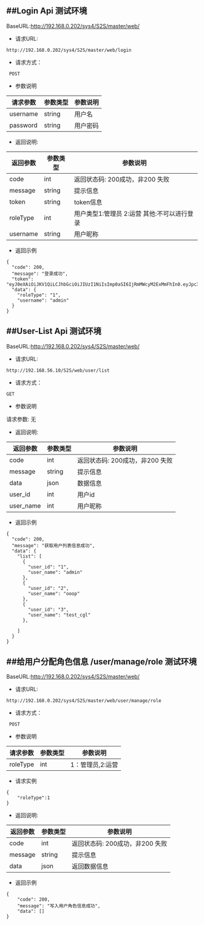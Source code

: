 ##Login Api 测试环境
-----------------
BaseURL:http://192.168.0.202/sys4/S2S/master/web/

- 请求URL:

```
http://192.168.0.202/sys4/S2S/master/web/login
```

- 请求方式：

```
 POST
```

- 参数说明

| 请求参数 | 参数类型|参数说明|
|--------|--------|-------|
| username | string |用户名|
| password | string |用户密码|


- 返回说明:

| 返回参数 | 参数类型|参数说明|
|--------|--------|-------|
| code | int |返回状态码: 200成功，非200 失败|
| message | string |提示信息|
| token | string |token信息|
| roleType | int |用户类型1:管理员 2:运营 其他:不可以进行登录|
| username | string |用户昵称|

- 返回示例

```
{
  "code": 200,
  "message": "登录成功",
  "token": "eyJ0eXAiOiJKV1QiLCJhbGciOiJIUzI1NiIsImp0aSI6IjRmMWcyM2ExMmFhIn0.eyJpc3MiOiJodHRwOlwvXC93aXNlbWVkaWEuY29tIiwiYXVkIjoiaHR0cDpcL1wvd2lzZW1lZGlhLmNvbSIsImp0aSI6IjRmMWcyM2ExMmFhIiwiaWF0IjoxNTU0Mjg2MDQ4LCJleHAiOjE1NTY4NzgwNDgsInVpZCI6IjI3MzEiLCJ1c2VyVHlwZSI6IjEifQ.yhUd4qZIZIlLarC9ooVWfP6ZumekoxrFu1RsCvjPtpw",
  "data": {
    "roleType": "1",
    "username": "admin"
  }
}
```


##User-List Api 测试环境
-----------------
BaseURL:http://192.168.0.202/sys4/S2S/master/web/

- 请求URL:

```
http://192.168.56.10/S2S/web/user/list
```

- 请求方式：

```
GET
```

- 参数说明

请求参数: 无


- 返回说明:

| 返回参数 | 参数类型|参数说明|
|--------|--------|-------|
| code | int |返回状态码: 200成功，非200 失败|
| message | string |提示信息|
| data | json |数据信息|
| user_id | int |用户id|
| user_name | int |用户昵称|
- 返回示例

```
{
  "code": 200,
  "message": "获取用户列表信息成功",
  "data": {
    "list": [
      {
        "user_id": "1",
        "user_name": "admin"
      },
      {
        "user_id": "2",
        "user_name": "ooop"
      },
      {
        "user_id": "3",
        "user_name": "test_cgl"
      },
      
    ]
  }
}
```

##给用户分配角色信息 /user/manage/role 测试环境
-----------------
BaseURL:http://192.168.0.202/sys4/S2S/master/web/

- 请求URL:

```
http://192.168.0.202/sys4/S2S/master/web/user/manage/role
```

- 请求方式：

```
 POST
```

- 参数说明

| 请求参数 | 参数类型|参数说明|
|--------|--------|-------|
| roleType | int |1：管理员,2:运营|


- 请求实例

```
{
    "roleType":1
}
```

- 返回说明:

| 返回参数 | 参数类型|参数说明|
|--------|--------|-------|
| code | int |返回状态码: 200成功，非200 失败|
| message | string |提示信息|
| data | json |返回数据信息|


- 返回示例

```
{
    "code": 200,
    "message": "写入用户角色信息成功",
    "data": []
}
```
